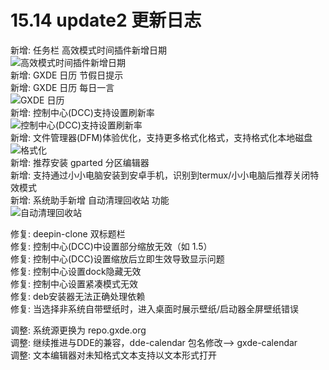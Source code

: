 # 15.14 update2 更新日志

新增: 任务栏 高效模式时间插件新增日期  
![高效模式时间插件新增日期](/news/15.14.1update2/dock.png)  
新增: GXDE 日历 节假日提示  
新增: GXDE 日历 每日一言  
![GXDE 日历](/news/15.14.1update2/gxde-calendar.png)  
新增: 控制中心(DCC)支持设置刷新率  
![控制中心(DCC)支持设置刷新率](/news/15.14.1update2/control-center.png)  
新增: 文件管理器(DFM)体验优化，支持更多格式化格式，支持格式化本地磁盘  
![格式化](/news/15.14.1update2/format.png)  
新增: 推荐安装 gparted 分区编辑器  
新增: 支持通过小小电脑安装到安卓手机，识别到termux/小小电脑后推荐关闭特效模式  
新增: 系统助手新增 自动清理回收站 功能  
![自动清理回收站](/news/15.14.1update2/autotrash.png)  

修复: deepin-clone 双标题栏  
修复: 控制中心(DCC)中设置部分缩放无效（如 1.5）  
修复: 控制中心(DCC)设置缩放后立即生效导致显示问题  
修复: 控制中心设置dock隐藏无效  
修复: 控制中心设置紧凑模式无效  
修复: deb安装器无法正确处理依赖  
修复: 当选择非系统自带壁纸时，进入桌面时展示壁纸/启动器全屏壁纸错误  

调整: 系统源更换为 repo.gxde.org  
调整: 继续推进与DDE的兼容，dde-calendar 包名修改--> gxde-calendar  
调整: 文本编辑器对未知格式文本支持以文本形式打开  